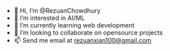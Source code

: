 - 👋 Hi, I’m @RezuanChowdhury
- 👀 I’m interested in AI/ML
- 🌱 I’m currently learning web development
- 💞️ I’m looking to collaborate on opensource projects
- 📫 Send me email at rezuanxian100@gmail.com

<!---
RezuanChowdhury/RezuanChowdhury is a ✨ special ✨ repository because its `README.md` (this file) appears on your GitHub profile.
You can click the Preview link to take a look at your changes.
--->
